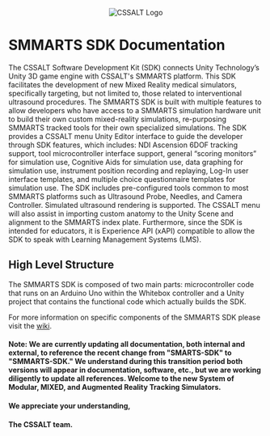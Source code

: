 <p align = "center">
    <img src = "https://github.com/UF-CSSALT/SMARTS-SDK/blob/master/Documentation/Images/CSSALTLogo.jpg" alt = "CSSALT Logo">
</p>
<!-- \\anes.ahc.ufl.edu\anes$\NEWSHARE\CSSALT\Research\Projects_and_Proposals\Projects\Open_Projects\SDK -->

# SMMARTS SDK Documentation
The CSSALT Software Development Kit (SDK) connects Unity Technology’s
Unity 3D game engine with CSSALT's SMMARTS platform. This SDK
facilitates the development of new Mixed Reality medical simulators, specifically targeting, but not limited to, those related to interventional ultrasound procedures. The SMMARTS SDK is built with multiple features to allow developers who have access to a SMMARTS simulation hardware unit to build their own custom mixed-reality simulations, re-purposing SMMARTS tracked tools for their own specialized simulations. The SDK provides a CSSALT menu Unity Editor interface to guide the developer through SDK features, which includes: NDI Ascension 6DOF tracking support, tool microcontroller interface support, general “scoring monitors” for simulation use, Cognitive Aids for simulation use, data graphing for simulation use, instrument position recording and replaying, Log-In user interface templates, and multiple choice questionnaire templates for simulation use. The SDK includes pre-configured tools common to most SMMARTS platforms such as Ultrasound Probe, Needles, and Camera Controller. Simulated ultrasound rendering is supported. The CSSALT menu will also assist in importing custom anatomy to the Unity Scene and alignment to the SMMARTS index plate. Furthermore, since the SDK is intended for educators, it is Experience API (xAPI) compatible to allow the SDK to speak with Learning Management Systems (LMS).

<!-- not sure if this line is needed The SDK will provide documentation and sample projects for developers to reference. -->

## High Level Structure
The SMMARTS SDK is composed of two main parts: microcontroller code that runs on an Arduino Uno within the Whitebox controller and a Unity project that contains the functional code which actually builds the SDK.


For more information on specific components of the SMMARTS SDK please visit the [wiki](https://github.com/UF-CSSALT/SMARTS-SDK/wiki). 

#### Note: We are currently updating all documentation, both internal and external, to reference the recent change from "SMARTS-SDK" to "SMMARTS-SDK." We understand during this transition period both versions will appear in documentation, software, etc., but we are working diligently to update all references. Welcome to the new System of Modular, MIXED, and Augmented Reality Tracking Simulators.

#### We appreciate your understanding,
#### The CSSALT team.
